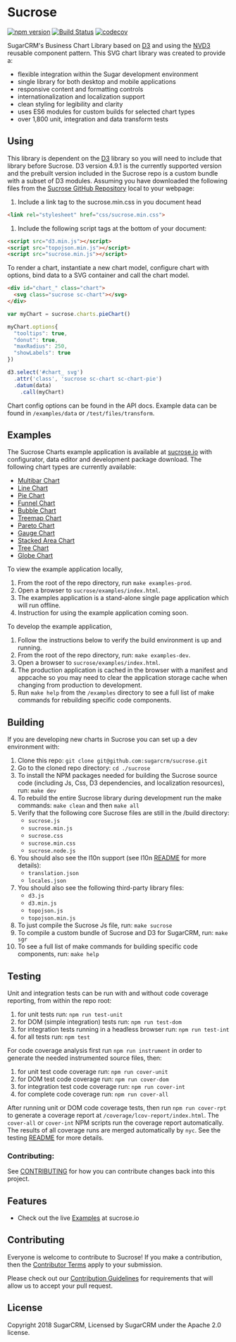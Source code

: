 # Sucrose
[![npm version](https://badge.fury.io/js/sucrose.svg)](https://badge.fury.io/js/sucrose)
[![Build Status](https://travis-ci.org/sugarcrm/sucrose.svg?branch=master)](https://travis-ci.org/sugarcrm/sucrose)
[![codecov](https://codecov.io/gh/sugarcrm/sucrose/branch/master/graph/badge.svg)](https://codecov.io/gh/sugarcrm/sucrose)

SugarCRM's Business Chart Library based on [D3](http://d3js.org) and using the [NVD3](http://nvd3.org/) reusable component pattern. This SVG chart library was created to provide a:
- flexible integration within the Sugar development environment
- single library for both desktop and mobile applications
- responsive content and formatting controls
- internationalization and localization support
- clean styling for legibility and clarity
- uses ES6 modules for custom builds for selected chart types
- over 1,800 unit, integration and data transform tests

## Using
This library is dependent on the [D3](http://d3js.org) library so you will need to include that library before Sucrose. D3 version 4.9.1 is the currently supported version and the prebuilt version included in the Sucrose repo is a custom bundle with a subset of D3 modules. Assuming you have downloaded the following files from the [Sucrose GitHub Repository](https://github.com/sugarcrm/sucrose/tree/master/build) local to your webpage:

1. Include a link tag to the sucrose.min.css in you document head
```html
<link rel="stylesheet" href="css/sucrose.min.css">
```
1. Include the following script tags at the bottom of your document:
```html
<script src="d3.min.js"></script>
<script src="topojson.min.js"></script>
<script src="sucrose.min.js"></script>
```

To render a chart, instantiate a new chart model, configure chart with options, bind data to a SVG container and call the chart model.
```html
<div id="chart_" class="chart">
  <svg class="sucrose sc-chart"></svg>
</div>
```
```javascript
var myChart = sucrose.charts.pieChart()

myChart.options{
  "tooltips": true,
  "donut": true,
  "maxRadius": 250,
  "showLabels": true
})

d3.select('#chart_ svg')
  .attr('class', 'sucrose sc-chart sc-chart-pie')
  .datum(data)
    .call(myChart)
```

Chart config options can be found in the API docs. Example data can be found in `/examples/data` or `/test/files/transform`.

## Examples
The Sucrose Charts example application is available at [sucrose.io](http://sucrose.io) with configurator, data editor and development package download. The following chart types are currently available:
  - [Multibar Chart](http://sucrose.io/index.html?type=multibar)
  - [Line Chart](http://sucrose.io/index.html?type=line)
  - [Pie Chart](http://sucrose.io/index.html?type=pie)
  - [Funnel Chart](http://sucrose.io/index.html?type=funnel)
  - [Bubble Chart](http://sucrose.io/index.html?type=bubble)
  - [Treemap Chart](http://sucrose.io/index.html?type=treemap)
  - [Pareto Chart](http://sucrose.io/index.html?type=pareto)
  - [Gauge Chart](http://sucrose.io/index.html?type=gauge)
  - [Stacked Area Chart](http://sucrose.io/index.html?type=area)
  - [Tree Chart](http://sucrose.io/index.html?type=tree)
  - [Globe Chart](http://sucrose.io/index.html?type=globe)

To view the example application locally,
1. From the root of the repo directory, run `make examples-prod`.
1. Open a browser to `sucrose/examples/index.html`.
1. The examples application is a stand-alone single page application which will run offline.
1. Instruction for using the example application coming soon.

To develop the example application,
1. Follow the instructions below to verify the build environment is up and running.
1. From the root of the repo directory, run: `make examples-dev`.
1. Open a browser to `sucrose/examples/index.html`.
1. The production application is cached in the browser with a manifest and appcache so you may need to clear the application storage cache when changing from production to development.
1. Run `make help` from the `/examples` directory to see a full list of make commands for rebuilding specific code components.

## Building
If you are developing new charts in Sucrose you can set up a dev environment with:

1. Clone this repo: `git clone git@github.com:sugarcrm/sucrose.git`
1. Go to the cloned repo directory: `cd ./sucrose`
1. To install the NPM packages needed for building the Sucrose source code (including Js, Css, D3 dependencies, and localization resources), run: `make dev`
1. To rebuild the entire Sucrose library during development run the make commands: `make clean` and then `make all`
1. Verify that the following core Sucrose files are still in the /build directory:
    * `sucrose.js`
    * `sucrose.min.js`
    * `sucrose.css`
    * `sucrose.min.css`
    * `sucrose.node.js`
1. You should also see the l10n support (see l10n [README](./scripts/lang/README.md) for more details):
    * `translation.json`
    * `locales.json`
1. You should also see the following third-party library files:
    * `d3.js`
    * `d3.min.js`
    * `topojson.js`
    * `topojson.min.js`
1. To just compile the Sucrose Js file, run: `make sucrose`
1. To compile a custom bundle of Sucrose and D3 for SugarCRM, run: `make sgr`
1. To see a full list of make commands for building specific code components, run: `make help`

## Testing

Unit and integration tests can be run with and without code coverage reporting, from within the repo root:
1. for unit tests run: `npm run test-unit`
1. for DOM (simple integration) tests run: `npm run test-dom`
1. for integration tests running in a headless browser run: `npm run test-int`
1. for all tests run: `npm test`

For code coverage analysis first run `npm run instrument` in order to generate the needed instrumented source files, then:
1. for unit test code coverage run: `npm run cover-unit`
1. for DOM test code coverage run: `npm run cover-dom`
1. for integration test code coverage run: `npm run cover-int`
1. for complete code coverage run: `npm run cover-all`

After running unit or DOM code coverage tests, then run `npm run cover-rpt` to generate a coverage report at `/coverage/lcov-report/index.html`. The `cover-all` or `cover-int` NPM scripts run the coverage report automatically. The results of all coverage runs are merged automatically by `nyc`. See the testing [README](./test/README.md) for more details.

### Contributing:
See [CONTRIBUTING](CONTRIBUTING.md) for how you can contribute changes back into this project.

## Features
* Check out the live [Examples](http://sucrose.io/) at sucrose.io

## Contributing
Everyone is welcome to contribute to Sucrose!  If you make a contribution, then the [Contributor Terms](CONTRIBUTOR_TERMS.pdf) apply to your submission.

Please check out our [Contribution Guidelines](CONTRIBUTING.md) for requirements that will allow us to accept your pull request.

## License
Copyright 2018 SugarCRM, Licensed by SugarCRM under the Apache 2.0 license.
